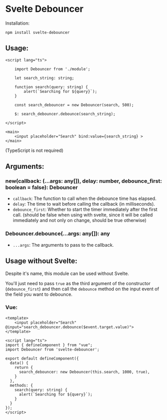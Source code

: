 # Svelte Debouncer

Installation:
```
npm install svelte-debouncer
```

## Usage:
```svelte
<script lang="ts">
	
	import Debouncer from './module';

	let search_string: string;

	function search(query: string) {
		alert(`Searching for ${query}`);
	}

	const search_debouncer = new Debouncer(search, 500);

	$: search_debouncer.debounce(search_string);

</script>

<main>
	<input placeholder="Search" bind:value={search_string} >
</main>
```
(TypeScript is not required)

## Arguments:
### new(callback: (...args: any[]), delay: number, debounce_first: boolean = false): Debouncer<T>
- `callback`: The function to call when the debounce time has elapsed.
- `delay`: The time to wait before calling the callback (in milliseconds).
- `debounce_first`: Whether to start the timer immediately after the first call. (should be false when using with svelte, since it will be called immediately and not only on change, should be true otherwise)

### Debouncer.debounce(...args: any[]): any
- `...args`: The arguments to pass to the callback.

## Usage without Svelte:
Despite it's name, this module can be used without Svelte.

You'll just need to pass `true` as the third argument of the constructor (`debounce_first`) and then call the `debounce` method on the input event of the field you want to debounce.
	
### Vue:
```vue
<template>
	<input placeholder="Search" @input="search_debouncer.debounce($event.target.value)">
</template>

<script lang="ts">
import { defineComponent } from "vue";
import Debouncer from 'svelte-debouncer';

export default defineComponent({
  data() {
    return {
      search_debouncer: new Debouncer(this.search, 1000, true),
    }
  },
  methods: {
    search(query: string) {
      alert(`Searching for ${query}`);
    }  
  }
});
</script>
```

